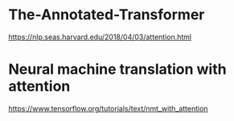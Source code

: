 # The-Annotated-Transformer
https://nlp.seas.harvard.edu/2018/04/03/attention.html

# Neural machine translation with attention
https://www.tensorflow.org/tutorials/text/nmt_with_attention
